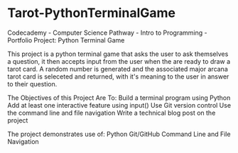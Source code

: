 # Tarot-PythonTerminalGame
Codecademy - Computer Science Pathway - Intro to Programming - Portfolio Project: Python Terminal Game

This project is a python terminal game that asks the user to ask themselves a question, it then accepts input from the user when the are ready to draw a tarot card. A random number is generated and the associated major arcana tarot card is seleceted and returned, with it's meaning to the user in answer to their question.

The Objectives of this Project Are To:
Build a terminal program using Python
Add at least one interactive feature using input()
Use Git version control
Use the command line and file navigation
Write a technical blog post on the project

The project demonstrates use of:
Python
Git/GitHub
Command Line and File Navigation